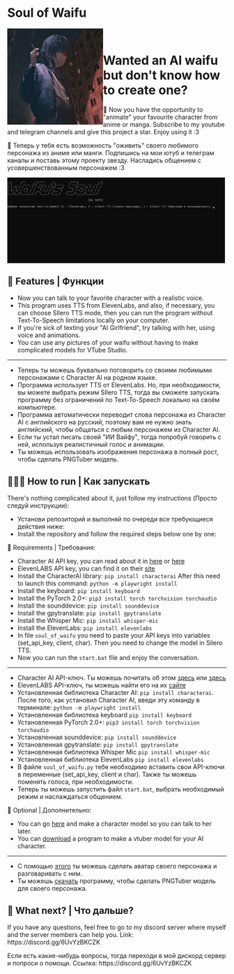 # Soul of Waifu
<div>
  <img width="220" align="left" src="preview1.jpg"/>
  <br>
  <h1>Wanted an AI waifu but don't know how to create one?</h1>
  </p>
</div>
  🤝 Now you have the opportunity to "animate" your favourite character from anime or manga. Subscribe to my youtube and telegram channels and give this project a star. Enjoy using it :3
  <br>
  </p>
  🤝 Теперь у тебя есть возможность "оживить" своего любимого персонажа из аниме или манги. Подпишись на мои ютуб и телеграм каналы и поставь этому проекту звезду. Насладись общением с усовершенствованным персонажем :3
</p>
<img width="500" align="center" src="cmnd.png"/>

 ## 🧠 Features | Функции
 - Now you can talk to your favorite character with a realistic voice.
 - This program uses TTS from ElevenLabs, and also, if necessary, you can choose SIlero TTS mode, then you can run the program without Text-To-Speech limitations locally on your computer.
 - If you're sick of texting your "AI Girlfriend", try talking with her, using voice and animations.
 - You can use any pictures of your waifu without having to make complicated models for VTube Studio.
------------------------------------------------------------------------------------------
 - Теперь ты можешь буквально поговорить со своими любимыми персонажами с Character AI на родном языке.
 - Программа использует TTS от ElevenLabs. Но, при необходимости, вы можете выбрать режим SIlero TTS, тогда вы сможете запускать программу без ограничений по Text-To-Speech локально на своём компьютере.
 - Программа автоматически переводит слова персонажа из Character AI с английского на русский, поэтому вам не нужно знать английский, чтобы общаться с любым персонажем из Character AI.
 - Если ты устал писать своей "ИИ Вайфу", тогда попробуй говорить с ней, используя реалистичный голос и анимации.
 - Ты можешь использовать изображения персонажа в полный рост, чтобы сделать PNGTuber модель.
 
 ## 👨🏻‍💻 How to run | Как запускать
 There's nothing complicated about it, just follow my instructions (Просто следуй инструкции):

 - Установи репозиторий и выполняй по очереди все требующиеся действия ниже:
 - Install the repository and follow the required steps below one by one:

📌 Requirements | Требования:
- Character AI API key, you can read about it in [here](https://pycai.gitbook.io/welcome/api/values) or [here](https://github.com/kramcat/CharacterAI/tree/main#-get-token)
- ElevenLABS API key, you can find it on their [site](https://elevenlabs.io/subscription)
- Install the CharacterAI library: `pip install characterai` After this need to launch this command: `python -m playwright install`
- Install the keyboard: `pip install keyboard`
- Install the PyTorch 2.0+: `pip3 install torch torchvision torchaudio`
- Install the sounddevice: `pip install sounddevice`
- Install the gpytranslate: `pip install gpytranslate`
- Install the Whisper Mic: `pip install whisper-mic`
- Install the ElevenLabs: `pip install elevenlabs`
- In file `soul_of_waifu` you need to paste your API keys into variables (set_api_key, client, char). Then you need to change the model in Silero TTS.
- Now you can run the `start.bat` file and enjoy the conversation.
  </p>
-----------------------------------------------------------------------------------------
- Character AI API-ключ. Ты можешь почитать об этом [здесь](https://pycai.gitbook.io/welcome/api/values) или [здесь](https://github.com/kramcat/CharacterAI/tree/main#-get-token)
- ElevenLABS API-ключ, ты можешь найти его на их [сайте](https://elevenlabs.io/subscription)
- Установленная библиотека Character AI: `pip install characterai`. После того, как установил Character AI, введи эту команду в терминале: `python -m playwright install`
- Установленная библиотека keyboard `pip install keyboard`
- Установленная PyTorch 2.0+: `pip3 install torch torchvision torchaudio`
- Установленная sounddevice: `pip install sounddevice`
- Установленная gpytranslate: `pip install gpytranslate`
- Установленная библиотека Whisper Mic `pip install whisper-mic`
- Установленная библиотека ElevenLabs `pip install elevenlabs`
- В файле `soul_of_waifu.py` тебе необходимо вставить свои API-ключи в переменные (set_api_key, client и char). Также ты можешь поменять голоса, при необходимости.
- Теперь ты можешь запустить файл `start.bat`, выбрать необходимый режим и наслаждаться общением.

📌 Optional | Дополнительно:
- You can go [here](https://github.com/pkhungurn/talking-head-anime-3-demo) and make a character model so you can talk to her later.
- You can [download](https://olmewe.itch.io/veadotube-mini) a program to make a vtuber model for your AI character.
------------------------------------------------------------------------------------------
- С помощью [этого](https://github.com/pkhungurn/talking-head-anime-3-demo) ты можешь сделать аватар своего персонажа и разговаривать с ним.
- Ты можешь [скачать](https://olmewe.itch.io/veadotube-mini) программу, чтобы сделать PNGTuber модель для своего персонажа.

## 👀 What next? | Что дальше?
</p> If you have any questions, feel free to go to my discord server where myself and the server members can help you. Link: https://discord.gg/6UvYzBKCZK
</p> Если есть какие-нибудь вопросы, тогда переходи в мой дискорд сервер и попроси о помощи. Ссылка: https://discord.gg/6UvYzBKCZK
